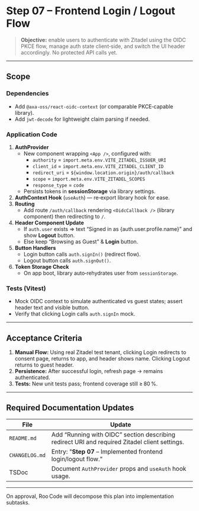 # Step 07 – Frontend Login / Logout Flow

> **Objective:** enable users to authenticate with Zitadel using the OIDC PKCE flow, manage auth state client‑side, and switch the UI header accordingly. No protected API calls yet.

---

## Scope

### Dependencies
* Add `@axa-oss/react-oidc-context` (or comparable PKCE‑capable library).
* Add `jwt-decode` for lightweight claim parsing if needed.

### Application Code
1. **AuthProvider**
   * New component wrapping `<App />`, configured with:
     * `authority` = `import.meta.env.VITE_ZITADEL_ISSUER_URI`
     * `client_id` = `import.meta.env.VITE_ZITADEL_CLIENT_ID`
     * `redirect_uri` = `${window.location.origin}/auth/callback`
     * `scope` = `import.meta.env.VITE_ZITADEL_SCOPES`
     * `response_type` = `code`
   * Persists tokens in **sessionStorage** via library settings.
2. **AuthContext Hook** (`useAuth`) — re‑export library hook for ease.
3. **Routing**
   * Add route `/auth/callback` rendering `<OidcCallback />` (library component) then redirecting to `/`.
4. **Header Component Update**
   * If `auth.user` exists ⇒ text “Signed in as {auth.user.profile.name}” and show **Logout** button.
   * Else keep “Browsing as Guest” & **Login** button.
5. **Button Handlers**
   * Login button calls `auth.signIn()` (redirect flow).
   * Logout button calls `auth.signOut()`.
6. **Token Storage Check**
   * On app boot, library auto‑rehydrates user from `sessionStorage`.

### Tests (Vitest)
* Mock OIDC context to simulate authenticated vs guest states; assert header text and visible button.
* Verify that clicking Login calls `auth.signIn` mock.

---

## Acceptance Criteria
1. **Manual Flow:** Using real Zitadel test tenant, clicking Login redirects to consent page, returns to app, and header shows name. Clicking Logout returns to guest header.
2. **Persistence:** After successful login, refresh page → remains authenticated.
3. **Tests:** New unit tests pass; frontend coverage still ≥ 80 %.

---

## Required Documentation Updates
| File | Update |
|------|--------|
|`README.md`|Add “Running with OIDC” section describing redirect URI and required Zitadel client settings.|
|`CHANGELOG.md`|Entry: "**Step 07** – Implemented frontend login/logout flow."|
|TSDoc|Document `AuthProvider` props and `useAuth` hook usage.|

---

On approval, Roo Code will decompose this plan into implementation subtasks.

